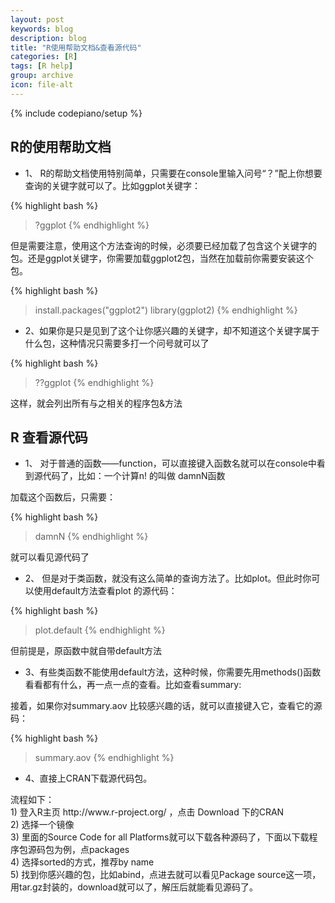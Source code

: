 ```yaml
---
layout: post
keywords: blog
description: blog
title: "R使用帮助文档&查看源代码"
categories: [R]
tags: [R help]
group: archive
icon: file-alt
---
```

{% include codepiano/setup %}

## R的使用帮助文档

* 1、 R的帮助文档使用特别简单，只需要在console里输入问号“？”配上你想要查询的关键字就可以了。比如ggplot关键字：

{% highlight bash %}
>?ggplot
{% endhighlight %}

但是需要注意，使用这个方法查询的时候，必须要已经加载了包含这个关键字的包。还是ggplot关键字，你需要加载ggplot2包，当然在加载前你需要安装这个包。

{% highlight bash %}
>install.packages("ggplot2")
>library(ggplot2)
{% endhighlight %}

* 2、如果你是只是见到了这个让你感兴趣的关键字，却不知道这个关键字属于什么包，这种情况只需要多打一个问号就可以了

{% highlight bash %}
>??ggplot
{% endhighlight %}



这样，就会列出所有与之相关的程序包&方法


 
## R 查看源代码



* 1、 对于普通的函数——function，可以直接键入函数名就可以在console中看到源代码了，比如：一个计算n! 的叫做 damnN函数


加载这个函数后，只需要：


{% highlight bash %}
>damnN
{% endhighlight %}


就可以看见源代码了

* 2、 但是对于类函数，就没有这么简单的查询方法了。比如plot。但此时你可以使用default方法查看plot 的源代码：



{% highlight bash %}
>plot.default
{% endhighlight %}



但前提是，原函数中就自带default方法



* 3、有些类函数不能使用default方法，这种时候，你需要先用methods()函数看看都有什么，再一点一点的查看。比如查看summary:


接着，如果你对summary.aov 比较感兴趣的话，就可以直接键入它，查看它的源码：



{% highlight bash %}
>summary.aov
{% endhighlight %}


* 4、直接上CRAN下载源代码包。


<p>
流程如下：
<br>1) 登入R主页 http://www.r-project.org/ ，点击 Download 下的CRAN
<br>2) 选择一个镜像
<br>3) 里面的Source Code for all Platforms就可以下载各种源码了，下面以下载程序包源码包为例，点packages
<br>4) 选择sorted的方式，推荐by name
<br>5) 找到你感兴趣的包，比如abind，点进去就可以看见Package source这一项，用tar.gz封装的，download就可以了，解压后就能看见源码了。
